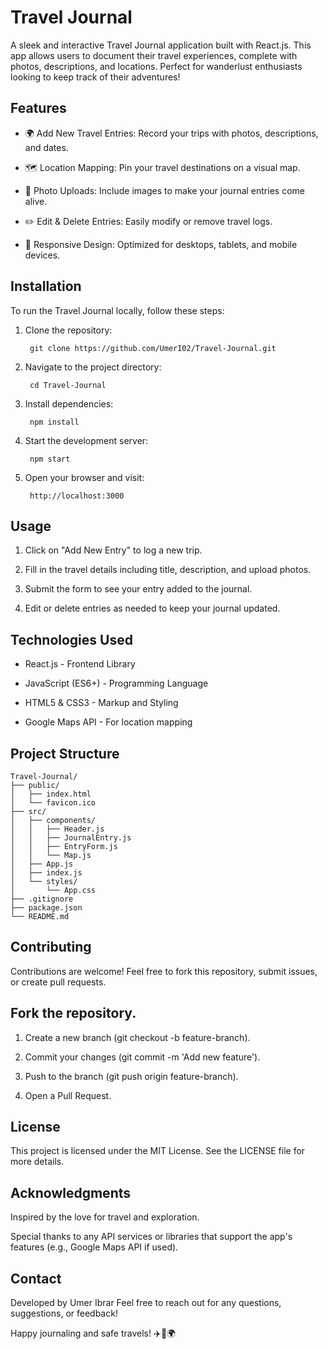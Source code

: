 # Travel Journal

A sleek and interactive Travel Journal application built with React.js. This app allows users to document their travel experiences, complete with photos, descriptions, and locations. Perfect for wanderlust enthusiasts looking to keep track of their adventures!

## Features

* 🌍 Add New Travel Entries: Record your trips with photos, descriptions, and dates.

* 🗺️ Location Mapping: Pin your travel destinations on a visual map.

* 📸 Photo Uploads: Include images to make your journal entries come alive.

* ✏️ Edit & Delete Entries: Easily modify or remove travel logs.

* 📱 Responsive Design: Optimized for desktops, tablets, and mobile devices.

## Installation

To run the Travel Journal locally, follow these steps:

1. Clone the repository:

        git clone https://github.com/UmerI02/Travel-Journal.git

2. Navigate to the project directory:

        cd Travel-Journal

3. Install dependencies:

        npm install

4. Start the development server:

        npm start

5. Open your browser and visit:

        http://localhost:3000

## Usage

1. Click on "Add New Entry" to log a new trip.

2. Fill in the travel details including title, description, and upload photos.

3. Submit the form to see your entry added to the journal.

4. Edit or delete entries as needed to keep your journal updated.

## Technologies Used

* React.js - Frontend Library

* JavaScript (ES6+) - Programming Language

* HTML5 & CSS3 - Markup and Styling

* Google Maps API - For location mapping 

## Project Structure

    Travel-Journal/  
    ├── public/  
    │   ├── index.html  
    │   └── favicon.ico  
    ├── src/  
    │   ├── components/  
    │   │   ├── Header.js  
    │   │   ├── JournalEntry.js  
    │   │   ├── EntryForm.js  
    │   │   └── Map.js  
    │   ├── App.js  
    │   ├── index.js  
    │   └── styles/  
    │       └── App.css  
    ├── .gitignore  
    ├── package.json  
    └── README.md  

## Contributing

Contributions are welcome! Feel free to fork this repository, submit issues, or create pull requests.

## Fork the repository.

1. Create a new branch (git checkout -b feature-branch).

2. Commit your changes (git commit -m 'Add new feature').

3. Push to the branch (git push origin feature-branch).

4. Open a Pull Request.

## License

This project is licensed under the MIT License. See the LICENSE file for more details.

## Acknowledgments

Inspired by the love for travel and exploration.

Special thanks to any API services or libraries that support the app's features (e.g., Google Maps API if used).

## Contact

Developed by Umer Ibrar 
Feel free to reach out for any questions, suggestions, or feedback!

Happy journaling and safe travels! ✈️📓🌍

